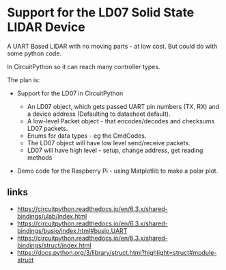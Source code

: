 # Support for the LD07 Solid State LIDAR Device

A UART Based LIDAR with no moving parts - at low cost. But could do with some python code.

In CircuitPython so it can reach many controller types.

The plan is:

* Support for the LD07 in CircuitPython
    * An LD07 object, which gets passed UART pin numbers (TX, RX) and a device address (Defaulting to datasheet default).
    * A low-level Packet object - that encodes/decodes and checksums LD07 packets.
    * Enums for data types - eg the CmdCodes.
    * The LD07 object will have low level send/receive packets.
    * LD07 will have high level - setup, change address, get reading methods

* Demo code for the Raspberry Pi - using Matplotlib to make a polar plot.

## links

* https://circuitpython.readthedocs.io/en/6.3.x/shared-bindings/ulab/index.html
* https://circuitpython.readthedocs.io/en/6.3.x/shared-bindings/busio/index.html#busio.UART
* https://circuitpython.readthedocs.io/en/6.3.x/shared-bindings/struct/index.html
* https://docs.python.org/3/library/struct.html?highlight=struct#module-struct

